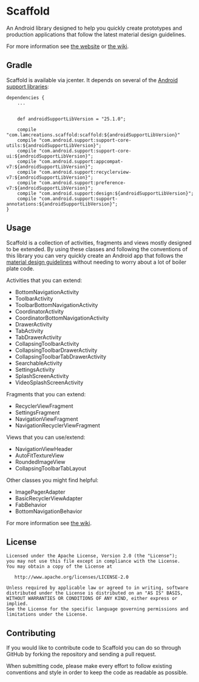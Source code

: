 Scaffold
========

An Android library designed to help you quickly create prototypes and production applications that follow the latest material
design guidelines.

For more information see [the website][4] or [the wiki][1].

Gradle
------

Scaffold is available via jcenter. It depends on several of the [Android support libraries][2]:

```
dependencies {
    ...


    def androidSupportLibVersion = "25.1.0";

    compile "com.lamcreations.scaffold:scaffold:${androidSupportLibVersion}"
    compile "com.android.support:support-core-utils:${androidSupportLibVersion}";
    compile "com.android.support:support-core-ui:${androidSupportLibVersion}";
    compile "com.android.support:appcompat-v7:${androidSupportLibVersion}";
    compile "com.android.support:recyclerview-v7:${androidSupportLibVersion}";
    compile "com.android.support:preference-v7:${androidSupportLibVersion}";
    compile "com.android.support:design:${androidSupportLibVersion}";
    compile "com.android.support:support-annotations:${androidSupportLibVersion}";
}
```

Usage
-----
Scaffold is a collection of activities, fragments and views mostly designed to be extended. By using
these classes and following the conventions of this library you can very quickly create an Android app
that follows the [material design guidelines][3] without needing to worry about a lot of boiler plate code.

Activities that you can extend:
*  BottomNavigationActivity
*  ToolbarActivity
*  ToolbarBottomNavigationActivity
*  CoordinatorActivity
*  CoordinatorBottomNavigationActivity
*  DrawerActivity
*  TabActivity
*  TabDrawerActivity
*  CollapsingToolbarActivity
*  CollapsingToolbarDrawerActivity
*  CollapsingToolbarTabDrawerActivity
*  SearchableActivity
*  SettingsActivity
*  SplashScreenActivity
*  VideoSplashScreenActivity

Fragments that you can extend:
*  RecyclerViewFragment
*  SettingsFragment
*  NavigationViewFragment
*  NavigationRecyclerViewFragment

Views that you can use/extend:
*  NavigationViewHeader
*  AutoFitTextureView
*  RoundedImageView
*  CollapsingToolbarTabLayout

Other classes you might find helpful:
*  ImagePagerAdapter
*  BasicRecyclerViewAdapter
*  FabBehavior
*  BottomNavigationBehavior

For more information see [the wiki][1].

License
-------

    Licensed under the Apache License, Version 2.0 (the "License");
    you may not use this file except in compliance with the License.
    You may obtain a copy of the License at

       http://www.apache.org/licenses/LICENSE-2.0

    Unless required by applicable law or agreed to in writing, software
    distributed under the License is distributed on an "AS IS" BASIS,
    WITHOUT WARRANTIES OR CONDITIONS OF ANY KIND, either express or implied.
    See the License for the specific language governing permissions and
    limitations under the License.

Contributing
------------

If you would like to contribute code to Scaffold you can do so through GitHub by
forking the repository and sending a pull request.

When submitting code, please make every effort to follow existing conventions
and style in order to keep the code as readable as possible.


 [1]: https://github.com/lmckenzie/scaffold/wiki
 [2]: http://developer.android.com/tools/support-library/features.html
 [3]: https://www.google.com/design/spec/material-design/introduction.html
 [4]: http://lmckenzie.github.io/scaffold
